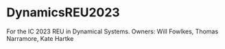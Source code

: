 # DynamicsREU2023
For the IC 2023 REU in Dynamical Systems.  Owners: Will Fowlkes, Thomas Narramore, Kate Hartke
